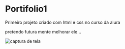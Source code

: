 # Portifolio1

Primeiro projeto criado com html e css no curso da alura

pretendo futura mente melhorar ele...


![captura de tela](https://github.com/sossego922/Portifolio1/assets/62663466/1af3acd2-a4f4-4e3c-b3b4-1ce5197a85ee)
